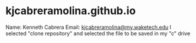 # kjcabreramolina.github.io
Name: Kenneth Cabrera Email: kjcabreramolina@my.waketech.edu
I selected "clone repository" and selected the file to be saved in my "c" drive